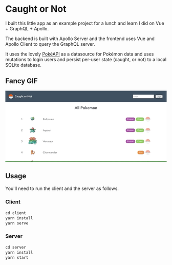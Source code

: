 # Caught or Not

I built this little app as an example project for a lunch and learn I did on Vue + GraphQL + Apollo.

The backend is built with Apollo Server and the frontend uses Vue and Apollo Client to query the GraphQL server.

It uses the lovely [PokéAPI](https://pokeapi.co/) as a datasource for Pokémon data and uses mutations to login users and persist per-user state (caught, or not) to a local SQLite database.

## Fancy GIF

![](demo.gif)

## Usage

You'll need to run the client and the server as follows.

### Client

```shell
cd client
yarn install
yarn serve
```

### Server

```shell
cd server
yarn install
yarn start
```